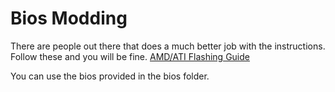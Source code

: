 # Bios Modding

There are people out there that does a much better job with the instructions. Follow these and you will be fine. [AMD/ATI Flashing Guide ](https://www.techpowerup.com/forums/threads/amd-ati-flashing-guide.212849/)

You can use the bios provided in the bios folder.
